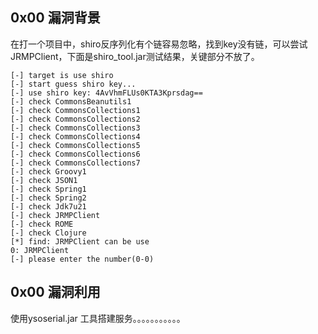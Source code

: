 ## 0x00 漏洞背景

  在打一个项目中，shiro反序列化有个链容易忽略，找到key没有链，可以尝试JRMPClient，下面是shiro_tool.jar测试结果，关键部分不放了。
 ``` 
[-] target is use shiro
[-] start guess shiro key...
[-] use shiro key: 4AvVhmFLUs0KTA3Kprsdag==
[-] check CommonsBeanutils1
[-] check CommonsCollections1
[-] check CommonsCollections2
[-] check CommonsCollections3
[-] check CommonsCollections4
[-] check CommonsCollections5
[-] check CommonsCollections6
[-] check CommonsCollections7
[-] check Groovy1
[-] check JSON1
[-] check Spring1
[-] check Spring2
[-] check Jdk7u21
[-] check JRMPClient
[-] check ROME
[-] check Clojure
[*] find: JRMPClient can be use
0: JRMPClient
[-] please enter the number(0-0)

```
## 0x00 漏洞利用
  
  使用ysoserial.jar 工具搭建服务。。。。。。。。。。。
